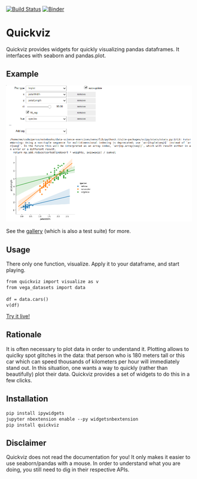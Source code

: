 [![Build Status](https://travis-ci.org/chmduquesne/quickviz.svg?branch=master)](https://travis-ci.org/chmduquesne/quickviz)
[![Binder](https://mybinder.org/badge.svg)](https://mybinder.org/v2/gh/chmduquesne/quickviz/master?filepath=examples/Tutorial.ipynb)

Quickviz
========

Quickviz provides widgets for quickly visualizing pandas dataframes. It
interfaces with seaborn and pandas.plot.

Example
-------

![View of the interface](examples/ui.png)

See the
[gallery](https://nbviewer.jupyter.org/github/chmduquesne/quickviz/tree/master/quickviz/tests/seaborn/)
(which is also a test suite) for more.

Usage
-----

There only one function, visualize. Apply it to your dataframe, and start
playing.

    from quickviz import visualize as v
    from vega_datasets import data

    df = data.cars()
    v(df)

[Try it live!](https://mybinder.org/v2/gh/chmduquesne/quickviz/master?filepath=examples/Tutorial.ipynb)

Rationale
---------

It is often necessary to plot data in order to understand it. Plotting
allows to quiclky spot glitches in the data: that person who is 180 meters
tall or this car which can speed thousands of kilometers per hour will
immediately stand out. In this situation, one wants a way to quickly
(rather than beautifully) plot their data. Quickviz provides a set of
widgets to do this in a few clicks.

Installation
------------

    pip install ipywidgets
    jupyter nbextension enable --py widgetsnbextension
    pip install quickviz

Disclaimer
----------

Quickviz does not read the documentation for you! It only makes it easier
to use seaborn/pandas with a mouse. In order to understand what you are
doing, you still need to dig in their respective APIs.
